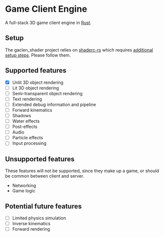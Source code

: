 # **Ga**me **Cl**ient **En**gine

A full-stack 3D game client engine in [Rust](https://www.rust-lang.org).

## Setup

The gaclen_shader project relies on [shaderc-rs](https://github.com/google/shaderc-rs) which requires [additional setup steps](https://github.com/google/shaderc-rs#setup). Please follow them.

## Supported features

- [x] Unlit 3D object rendering
- [ ] Lit 3D object rendering
- [ ] Semi-transparent object rendering
- [ ] Text rendering
- [ ] Extended debug information and pipeline
- [ ] Forward kinematics
- [ ] Shadows
- [ ] Water effects
- [ ] Post-effects
- [ ] Audio
- [ ] Particle effects
- [ ] Input processing

## Unsupported features

These features will not be supported, since they make up a game, or should be common between client and server.

- Networking
- Game logic

## Potential future features

- [ ] Limited physics simulation
- [ ] Inverse kinematics
- [ ] Forward rendering
